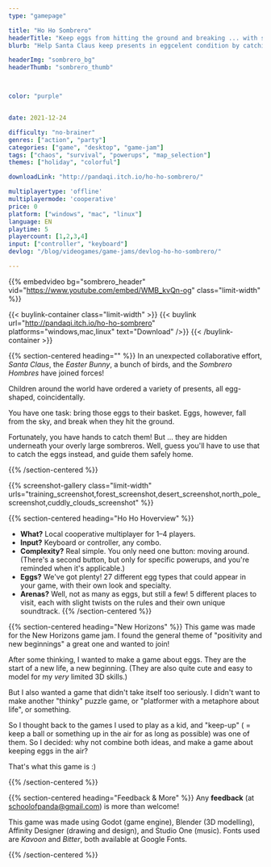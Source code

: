 ```yaml
---
type: "gamepage"

title: "Ho Ho Sombrero"
headerTitle: "Keep eggs from hitting the ground and breaking ... with sombreros"
blurb: "Help Santa Claus keep presents in eggcelent condition by catching them on your sombrero before they hit the ground."

headerImg: "sombrero_bg"
headerThumb: "sombrero_thumb"



color: "purple"


date: 2021-12-24

difficulty: "no-brainer"
genres: ["action", "party"]
categories: ["game", "desktop", "game-jam"]
tags: ["chaos", "survival", "powerups", "map_selection"]
themes: ["holiday", "colorful"]

downloadLink: "http://pandaqi.itch.io/ho-ho-sombrero/"

multiplayertype: 'offline'
multiplayermode: 'cooperative'
price: 0
platform: ["windows", "mac", "linux"]
language: EN
playtime: 5
playercount: [1,2,3,4]
input: ["controller", "keyboard"]
devlog: "/blog/videogames/game-jams/devlog-ho-ho-sombrero/"

---
```


{{% embedvideo bg="sombrero_header" vid="https://www.youtube.com/embed/WMB_kvQn-og" class="limit-width" %}}

{{< buylink-container class="limit-width" >}}
{{< buylink url="http://pandaqi.itch.io/ho-ho-sombrero" platforms="windows,mac,linux" text="Download" />}} 
{{< /buylink-container >}}

{{% section-centered heading="" %}}
In an unexpected collaborative effort, _Santa Claus_, the _Easter Bunny_, a bunch of birds, and the _Sombrero Hombres_ have joined forces!

Children around the world have ordered a variety of presents, all egg-shaped, coincidentally.

You have one task: bring those eggs to their basket. Eggs, however, fall from the sky, and break when they hit the ground. 

Fortunately, you have hands to catch them! But ... they are hidden underneath your overly large sombreros. Well, guess you'll have to use that to catch the eggs instead, and guide them safely home.

{{% /section-centered %}}

{{% screenshot-gallery class="limit-width" urls="training_screenshot,forest_screenshot,desert_screenshot,north_pole_screenshot,cuddly_clouds_screenshot" %}}

{{% section-centered heading="Ho Ho Hoverview" %}}
* **What?** Local cooperative multiplayer for 1&ndash;4 players. 
* **Input?** Keyboard or controller, any combo. 
* **Complexity?** Real simple. You only need one button: moving around.  (There's a second button, but only for specific powerups, and you're reminded when it's applicable.)
* **Eggs?** We've got plenty! 27 different egg types that could appear in your game, with their own look and specialty. 
* **Arenas?** Well, not as many as eggs, but still a few! 5 different places to visit, each with slight twists on the rules and their own unique soundtrack.
{{% /section-centered %}}

{{% section-centered heading="New Horizons" %}}
This game was made for the New Horizons game jam. I found the general theme of "positivity and new beginnings" a great one and wanted to join!

After some thinking, I wanted to make a game about eggs. They are the start of a new life, a new beginning. (They are also quite cute and easy to model for my _very_ limited 3D skills.)

But I also wanted a game that didn't take itself too seriously. I didn't want to make another "thinky" puzzle game, or "platformer with a metaphore about life", or something. 

So I thought back to the games I used to play as a kid, and "keep-up" ( = keep a ball or something up in the air for as long as possible) was one of them. So I decided: why not combine both ideas, and make a game about keeping eggs in the air?

That's what this game is :)

{{% /section-centered %}}

{{% section-centered heading="Feedback & More" %}}
Any **feedback** (at [schoolofpanda@gmail.com](mailto:schoolofpanda@gmail.com)) is more than welcome!

This game was made using Godot (game engine), Blender (3D modelling), Affinity Designer (drawing and design), and Studio One (music). Fonts used are _Kavoon_ and _Bitter_, both available at Google Fonts. 

{{% /section-centered %}}
